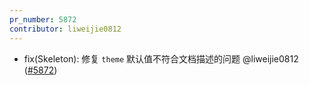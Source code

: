 ```yaml
---
pr_number: 5872
contributor: liweijie0812
---
```


- fix(Skeleton): 修复 `theme` 默认值不符合文档描述的问题 @liweijie0812 ([#5872](https://github.com/Tencent/tdesign-vue-next/pull/5872))
